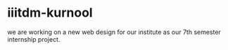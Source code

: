 # iiitdm-kurnool


we are working on a new web design for our institute as our 7th semester internship project. 
